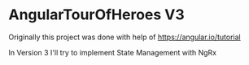 # AngularTourOfHeroes V3

Originally this project was done with help of https://angular.io/tutorial

In Version 3 I'll try to implement State Management with NgRx
